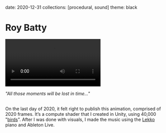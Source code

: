 date: 2020-12-31
collections: [procedural, sound]
theme: black

Roy Batty
=========

![](tears-in-rain-with-sound.mp4)

*"All those moments will be lost in time..."*

<br/>On the last day of 2020, it felt right to publish this animation,
comprised of 2020 frames. It’s a compute shader that I created in Unity,
using 40,000 "[birds][boids]". After I was done with visuals, I made the
music using the [Lekko][] piano and Ableton Live.

  [boids]: https://www.red3d.com/cwr/boids/
  [Lekko]: https://feltinstruments.com/Lekko
